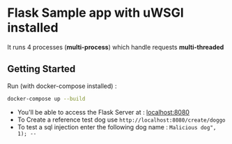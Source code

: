 # Flask Sample app with uWSGI installed
It runs 4 processes (**multi-process**) which handle requests **multi-threaded**

## Getting Started
Run (with docker-compose installed) :
```bash
docker-compose up --build
```

- You'll be able to access the Flask Server at : [localhost:8080](http://localhost:8080)
- To Create a reference test dog use `http://localhost:8080/create/doggo`
- To test a sql injection enter the following dog name : `Malicious dog", 1); -- `
